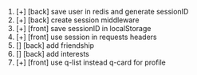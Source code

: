 1) [+] [back] save user in redis and generate sessionID 
2) [+] [back] create session middleware
3) [+] [front] save sessionID in localStorage 
4) [+] [front] use session in requests headers
5) [] [back] add friendship
6) [] [back] add interests
7) [+] [front] use q-list instead q-card for profile
